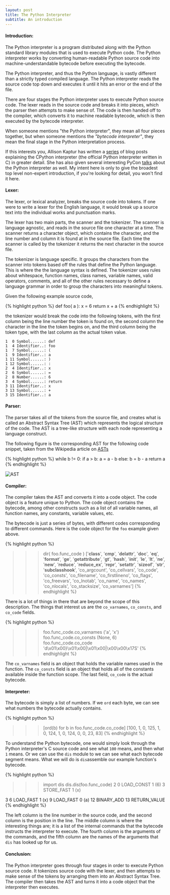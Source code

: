 ```yaml
---
layout: post
title: The Python Interpreter
subtitle: An introduction
---
```


#### Introduction:

The Python interpreter is a program distributed along with the Python standard library modules that is used to execute Python code. The Python interpreter works by converting human-readable Python source code into machine-understandable bytecode before executing the bytecode.

The Python interpreter, and thus the Python language, is vastly different than a strictly typed compiled language. The Python interpreter reads the source code top down and executes it until it hits an error or the end of the file.

There are four stages the Python interpreter uses to execute Python source code. The lexer reads in the source code and breaks it into pieces, which the parser then attempts to make sense of. The code is then handed off to the compiler, which converts it to machine readable bytecode, which is then executed by the bytecode interpreter.

When someone mentions "the Python interpreter", they mean all four pieces together, but when someone mentions the *"bytecode interpreter"*, they mean the final stage in the Python interpretation process.

If this interests you, Allison Kaptur has written a [series](http://akaptur.com/blog/2013/11/15/introduction-to-the-python-interpreter/) of blog posts explaining the CPython interpreter (the official Python interpreter written in C) in greater detail. She has also given several interesting PyCon [talks](https://www.youtube.com/watch?v=HVUTjQzESeo) about the Python interpreter as well. My intent here is only to give the broadest top level non-expert introduction, if you're looking for detail, you won't find it here.

#### Lexer:

The lexer, or lexical analyzer, breaks the source code into tokens. If one were to write a lexer for the English language, it would break up a source text into the individual works and punctuation marks.

The lexer has two main parts, the scanner and the tokenizer. The scanner is language agnostic, and reads in the source file one character at a time. The scanner returns a character object, which contains the character, and the line number and column it is found at in the source file. Each time the scanner is called by the tokenizer it returns the next character in the source file.

The tokenizer is language specific. It groups the characters from the scanner into tokens based off the rules that define the Python language. This is where the the language syntax is defined. The tokenizer uses rules about whitespace, function names, class names, variable names, valid operators, comments, and all of the other rules necessary to define a language grammar in order to group the characters into meaningful tokens.

Given the following example source code,

{% highlight python %}
def foo( a ):
    x = 6
    return x + a
{% endhighlight %}

the tokenizer would break the code into the following tokens, with the first column being the line number the token is found on, the second column the character in the line the token begins on, and the third column being the token type, with the last column as the actual token value.

```
1  0 Symbol......: def
1  4 Identifier..: foo
1  7 Symbol......: (
1  9 Identifier..: a
1 11 Symbol......: )
1 12 Symbol......: :
2  4 Identifier..: x
2  6 Symbol......: =
2  8 Number......: 6
3  4 Symbol......: return
3 11 Identifier..: x
3 13 Symbol......: +
3 15 Identifier..: a
```

#### Parser:

The parser takes all of the tokens from the source file, and creates what is called an Abstract Syntax Tree (AST) which represents the logical structure of the code. The AST is a tree-like structure with each node representing a language construct.

The following figure is the corresponding AST for the following code snippet, taken from the Wikipedia article on [ASTs](https://en.wikipedia.org/wiki/Abstract_syntax_tree)

{% highlight python %}
while b != 0:
  if a > b:
    a = a - b
  else:
    b = b - a
return a
{% endhighlight %}

![AST](https://upload.wikimedia.org/wikipedia/commons/thumb/c/c7/Abstract_syntax_tree_for_Euclidean_algorithm.svg/400px-Abstract_syntax_tree_for_Euclidean_algorithm.svg.png)


#### Compiler:

The compiler takes the AST and converts it into a code object. The code object is a feature unique to Python. The code object contains the bytecode, among other constructs such as a list of all variable names, all function names, any constants, variable values, etc.

The bytecode is just a series of bytes, with different codes corresponding to different commands. Here is the code object for the `foo` example given above.

{% highlight python %}
>>> dir( foo.func_code )
['__class__', '__cmp__', '__delattr__', '__doc__', '__eq__',
'__format__', '__ge__', '__getattribute__', '__gt__', '__hash__',
'__init__', '__le__', '__lt__', '__ne__', '__new__', '__reduce__',
'__reduce_ex__', '__repr__', '__setattr__', '__sizeof__',
'__str__', '__subclasshook__', 'co_argcount', 'co_cellvars',
'co_code', 'co_consts', 'co_filename', 'co_firstlineno',
'co_flags', 'co_freevars', 'co_lnotab', 'co_name', 'co_names',
'co_nlocals', 'co_stacksize', 'co_varnames']
{% endhighlight %}

There is a lot of things in there that are beyond the scope of this description. The things that interest us are the `co_varnames`, `co_consts`, and `co_code` fields.

{% highlight python %}
>>> foo.func_code.co_varnames
('a', 'x')
>>> foo.func_code.co_consts
(None, 6)
>>> foo.func_code.co_code
'd\x01\x00}\x01\x00|\x01\x00|\x00\x00\x17S'
{% endhighlight %}

The `co_varnames` field is an object that holds the variable names used in the function. The `co_consts` field is an object that holds all of the constants available inside the function scope. The last field, `co_code` is the actual bytecode.

#### Interpreter:

The bytecode is simply a list of numbers. If we `ord` each byte, we can see what numbers the bytecode actually contains.

{% highlight python %}
>>> [ord(b) for b in foo.func_code.co_code]
[100, 1, 0, 125, 1, 0, 124, 1, 0, 124, 0, 0, 23, 83]
{% endhighlight %}

To understand the Python bytecode, one would simply look through the Python interpreter's C source code and see what `100` means, and then what `1` means. Or we can use the `dis` module to we can see what each bytecode segment means. What we will do is `dis`assemble our example function's bytecode.

{% highlight python %}
>>> import dis
>>> dis.dis(foo.func_code)
  2           0 LOAD_CONST               1 (6)
              3 STORE_FAST               1 (x)

  3           6 LOAD_FAST                1 (x)
              9 LOAD_FAST                0 (a)
             12 BINARY_ADD
             13 RETURN_VALUE
{% endhighlight %}

The left column is the line number in the source code, and the second column is the position in the line. The middle column is where the interesting things are; it is a list of the internal commands that the bytecode instructs the interpreter to execute. The fourth column is the arguments of the commands, and the fifth column are the names of the arguments that `dis` has looked up for us.

#### Conclusion:

The Python interpreter goes through four stages in order to execute Python source code. It tokenizes source code with the lexer, and then attempts to make sense of the tokens by arranging them into an Abstract Syntax Tree. The compiler then takes the AST and turns it into a code object that the interpreter then executes.
